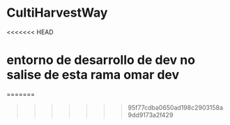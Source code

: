 # CultiHarvestWay


<<<<<<< HEAD




# entorno de desarrollo de  dev no salise de esta rama omar dev
=======
<!-- listado: Emanuel (correcto1=2) -->  
>>>>>>> 95f77cdba0650ad198c2903158a9dd9173a2f429
